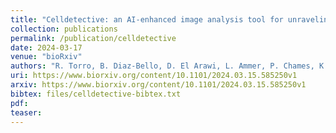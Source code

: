```yaml
---
title: "Celldetective: an AI-enhanced image analysis tool for unraveling dynamic cell interactions"
collection: publications
permalink: /publication/celldetective
date: 2024-03-17
venue: "bioRxiv"
authors: "R. Torro, B. Diaz-Bello, D. El Arawi, L. Ammer, P. Chames, K. Sengupta, L. Limozin"
uri: https://www.biorxiv.org/content/10.1101/2024.03.15.585250v1
arxiv: https://www.biorxiv.org/content/10.1101/2024.03.15.585250v1
bibtex: files/celldetective-bibtex.txt
pdf: 
teaser: 
---
```

